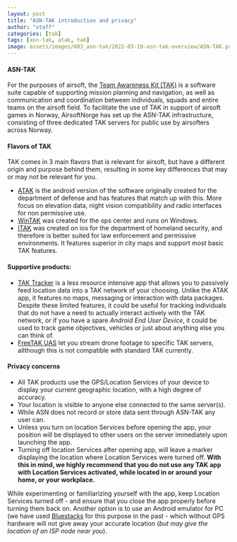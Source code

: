 ```yaml
---
layout: post
title: "ASN-TAK introduction and privacy"
author: "staff"
categories: [tak]
tags: [asn-tak, atak, tak]
image: assets/images/003_asn-tak/2022-03-19-asn-tak-overview/ASN-TAK.png
---
```


#### ASN-TAK
For the purposes of airsoft, the <a href="https://en.wikipedia.org/wiki/Android_Team_Awareness_Kit" target="_blank">Team Awareness Kit (TAK)</a> is a software suite capable of supporting mission planning and navigation, as well as communication and coordination between individuals, squads and entire teams on the airsoft field.
To facilitate the use of TAK in support of airsoft games in Norway, AirsoftNorge has set up the ASN-TAK infrastructure, consisting of three dedicated TAK servers for public use by airsofters across Norway.

#### Flavors of TAK
TAK comes in 3 main flavors that is relevant for airsoft, but have a different origin and purpose behind them, resulting in some key differences that may or may not be relevant for you.

* [ATAK]({{site.baseurl}}/atak-setup) is the android version of the software originally created for the department of defense and has features that match up with this. More focus on elevation data, night vision compatibility and radio interfaces for non permissive use. 
* [WinTAK]({{site.baseurl}}/wintak-setup) was created for the ops center and runs on Windows.
* [ITAK]({{site.baseurl}}/itak-setup) was created on ios for the department of homeland security, and therefore is better suited for law enforcement and permissive environments. It features superior in city maps and support most basic TAK features. 

#### Supportive products:

* [TAK Tracker](https://play.google.com/store/apps/details?id=gov.tak.taktracker&hl=en&gl=US) is a less resource intensive app that allows you to passively feed location data into a TAK network of your choosing. Unlike the ATAK app, it features no maps, messaging or interaction with data packages. Despite these limited features, it could be useful for tracking individuals that do not have a need to actually interact actively with the TAK network, or if you have a spare *Android End User Device*, it could be used to track game objectives, vehicles or just about anything else you can think of.
* [FreeTAK UAS](https://play.google.com/store/apps/details?id=org.FreeTak.FreeTAKUAS&hl=en&gl=US) let you stream drone footage to specific TAK servers, allthough this is not compatible with standard TAK currently.


#### Privacy concerns
* All TAK products use the GPS/Location Services of your device to display your current geographic location, with a high degree of accuracy.
* Your location is visible to anyone else connected to the same server(s).
* While ASN does not record or store data sent through ASN-TAK any user can.
* Unless you turn on location Services before opening the app, your position will be displayed to other users on the server immediately upon launching the app.
* Turning off location Services after opening app, will leave a marker displaying the location where Location Services were turned off.
**With this in mind, we highly recommend that you do not use any TAK app with Location Services activated, while located in or around your home, or your workplace.**<br>

While experimenting or familiarizing yourself with the app, keep Location Services turned off - and ensure that you close the app properly before turning them back on.
Another option is to use an Android emulator for PC (we have used <a href="https://www.bluestacks.com" target="_blank">Bluestacks</a> for this purpose in the past - which without GPS hardware will not give away your accurate location (*but may give the location of an ISP node near you*).
